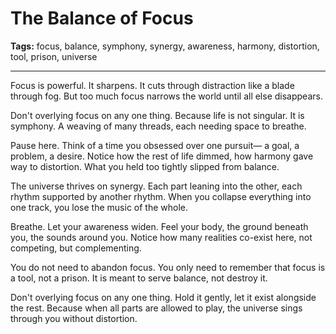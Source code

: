 # The Balance of Focus

**Tags:** focus, balance, symphony, synergy, awareness, harmony, distortion, tool, prison, universe

---

Focus is powerful.
It sharpens.
It cuts through distraction
like a blade through fog.
But too much focus
narrows the world
until all else disappears.

Don't overlying focus on any one thing.
Because life is not singular.
It is symphony.
A weaving of many threads,
each needing space to breathe.

Pause here.
Think of a time you obsessed over one pursuit—
a goal, a problem, a desire.
Notice how the rest of life dimmed,
how harmony gave way to distortion.
What you held too tightly
slipped from balance.

The universe thrives on synergy.
Each part leaning into the other,
each rhythm supported by another rhythm.
When you collapse everything into one track,
you lose the music of the whole.

Breathe.
Let your awareness widen.
Feel your body,
the ground beneath you,
the sounds around you.
Notice how many realities co-exist here,
not competing,
but complementing.

You do not need to abandon focus.
You only need to remember
that focus is a tool, not a prison.
It is meant to serve balance,
not destroy it.

Don't overlying focus on any one thing.
Hold it gently,
let it exist alongside the rest.
Because when all parts are allowed to play,
the universe sings through you
without distortion.
